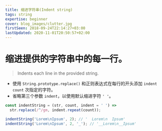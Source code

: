 ```yaml
---
title: 缩进字符串(Indent string)
tags: string
expertise: beginner
cover: blog_images/clutter.jpg
firstSeen: 2018-09-24T22:14:27+03:00
lastUpdated: 2020-11-01T20:50:57+02:00
---
```


# 缩进提供的字符串中的每一行。
> Indents each line in the provided string.

- 使用 `String.prototype.replace()` 和正则表达式在每行的开头添加 `indent` `count` 次指定的字符。
- 省略第三个参数 `indent`，以使用默认缩进字符 `' '`。

```js
const indentString = (str, count, indent = ' ') =>
  str.replace(/^/gm, indent.repeat(count));
```

```js
indentString('Lorem\nIpsum', 2); // '  Lorem\n  Ipsum'
indentString('Lorem\nIpsum', 2, '_'); // '__Lorem\n__Ipsum'
```

